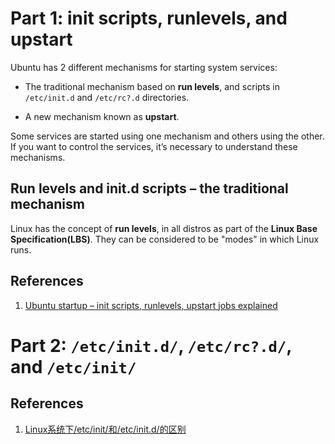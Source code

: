 # Part 1: init scripts, runlevels, and upstart

Ubuntu has 2 different mechanisms for starting system services:

- The traditional mechanism based on **run levels**, and scripts in `/etc/init.d` and `/etc/rc?.d` directories.

- A new mechanism known as **upstart**.

Some services are started using one mechanism and others using the other. If you want to control the services, it’s necessary to understand these mechanisms.

## Run levels and init.d scripts – the traditional mechanism

Linux has the concept of **run levels**, in all distros as part of the **Linux Base Specification(LBS)**. They can be considered to be "modes" in which Linux runs.

## References

1. [Ubuntu startup – init scripts, runlevels, upstart jobs explained](http://www.pathbreak.com/blog/ubuntu-startup-init-scripts-runlevels-upstart-jobs-explained)

# Part 2: `/etc/init.d/`, `/etc/rc?.d/`, and `/etc/init/`

## References

1. [Linux系统下/etc/init/和/etc/init.d/的区别](https://liaolushen.github.io/2015/09/11/Linux%E7%B3%BB%E7%BB%9F%E4%B8%8B-etc-init-%E5%92%8C-etc-init-d-%E7%9A%84%E5%8C%BA%E5%88%AB/)
